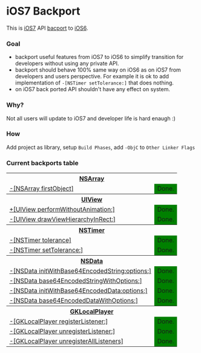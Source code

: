 iOS7 Backport
=============

This is [iOS7](http://www.apple.com/ios/ios7/) API [bacport](http://en.wikipedia.org/wiki/Backporting) to [iOS6](http://www.apple.com/ios/ios6/).

### Goal
* backport useful features from iOS7 to iOS6 to simplify transition for developers without using any private API.
* backport should behave 100% same way on iOS6 as on iOS7 from developers and users perspective.  For example it is ok to add implementation of `-[NSTimer setTolerance:]` that does nothing.
* on iOS7 back ported API shouldn't have any effect on system.

### Why?
Not all users will update to iOS7 and developer life is hard enaugh :)

### How
Add project as library, setup `Build Phases`, add `-ObjC` to `Other Linker Flags`

### Current backports table
<table>

  <tr>
    <th colspan="2"><a href="https://developer.apple.com/library/ios/#documentation/Cocoa/Reference/Foundation/Classes/NSArray_Class/NSArray.html">NSArray</a></th>
  </tr>
  <tr>
    <td><a href="">-[NSArray firstObject]</a></td>
    <td style="background-color: green;">Done.</td>
  </tr>
  
  <tr>
    <th colspan="2"><a href="https://developer.apple.com/library/ios/#documentation/UIKit/Reference/UIView_Class/UIView/UIView.html">UIView</a></th>
  </tr>
  <tr>
    <td><a href="">+[UIView performWithoutAnimation:]</a></td>
    <td style="background-color: green;">Done.</td>
  </tr>
  <tr>
    <td><a href="">-[UIView drawViewHierarchyInRect:]</a></td>
    <td style="background-color: green;">Done.</td>
  </tr>
  
  <tr>
    <th colspan="2"><a href="https://developer.apple.com/library/ios/#documentation/Cocoa/Reference/Foundation/Classes/NSTimer_Class/Reference/NSTimer.html">NSTimer</a></th>
  </tr>
  <tr>
    <td><a href="">-[NSTimer tolerance]</a></td>
    <td style="background-color: green;">Done.</td>
  </tr>
  <tr>
    <td><a href="">-[NSTimer setTolerance:]</a></td>
    <td style="background-color: green;">Done.</td>
  </tr>

  <tr>
    <th colspan="2"><a href="https://developer.apple.com/library/ios/#documentation/Cocoa/Reference/Foundation/Classes/NSData_Class/Reference/Reference.html">NSData</a></th>
  </tr>
  <tr>
    <td><a href="">-[NSData initWithBase64EncodedString:options:]</a></td>
    <td style="background-color: green;">Done.</td>
  </tr>
  <tr>
    <td><a href="">-[NSData base64EncodedStringWithOptions:]</a></td>
    <td style="background-color: green;">Done.</td>
  </tr>
  <tr>
    <td><a href="">-[NSData initWithBase64EncodedData:options:]</a></td>
    <td style="background-color: green;">Done.</td>
  </tr>
  <tr>
    <td><a href="">-[NSData base64EncodedDataWithOptions:]</a></td>
    <td style="background-color: green;">Done.</td>
  </tr>

  <tr>
    <th colspan="2"><a href="https://developer.apple.com/library/ios/#documentation/GameKit/Reference/GKLocalPlayer_Ref/Reference/Reference.html">GKLocalPlayer</a></th>
  </tr>
  <tr>
    <td><a href="">-[GKLocalPlayer registerListener:]</a></td>
    <td style="background-color: green;">Done.</td>
  </tr>
  <tr>
    <td><a href="">-[GKLocalPlayer unregisterListener:]</a></td>
    <td style="background-color: green;">Done.</td>
  </tr>
  <tr>
    <td><a href="">-[GKLocalPlayer unregisterAllListeners]</a></td>
    <td style="background-color: green;">Done.</td>
  </tr>

</table>
